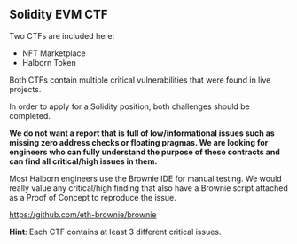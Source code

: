 ## Solidity EVM CTF

Two CTFs are included here:

- NFT Marketplace
- Halborn Token

Both CTFs contain multiple critical vulnerabilities that were found in live projects. 

In order to apply for a Solidity position, both challenges should be completed.

**We do not want a report that is full of low/informational issues such as missing zero address checks or floating pragmas.
We are looking for engineers who can fully understand the purpose of these contracts and can find all critical/high issues in them.**

Most Halborn engineers use the Brownie IDE for manual testing. We would really value any critical/high finding that also have a Brownie script attached as a Proof of Concept to reproduce the issue.

https://github.com/eth-brownie/brownie

**Hint**: Each CTF contains at least 3 different critical issues.

